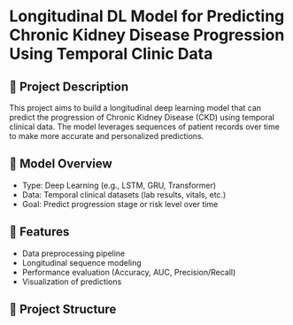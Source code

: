 
# Longitudinal DL Model for Predicting Chronic Kidney Disease Progression Using Temporal Clinic Data

## 📌 Project Description
This project aims to build a longitudinal deep learning model that can predict the progression of Chronic Kidney Disease (CKD) using temporal clinical data. The model leverages sequences of patient records over time to make more accurate and personalized predictions.

## 🧠 Model Overview
- Type: Deep Learning (e.g., LSTM, GRU, Transformer)
- Data: Temporal clinical datasets (lab results, vitals, etc.)
- Goal: Predict progression stage or risk level over time

## 🚀 Features
- Data preprocessing pipeline
- Longitudinal sequence modeling
- Performance evaluation (Accuracy, AUC, Precision/Recall)
- Visualization of predictions

## 📂 Project Structure
